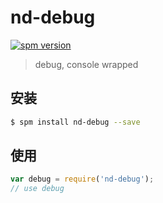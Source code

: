# nd-debug

[![spm version](http://spm.crossjs.com/badge/nd-debug)](http://spm.crossjs.com/package/nd-debug)

> debug, console wrapped

## 安装

```bash
$ spm install nd-debug --save
```

## 使用

```js
var debug = require('nd-debug');
// use debug
```
